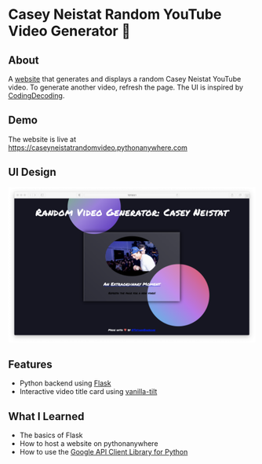 # Casey Neistat Random YouTube Video Generator 🎥

## About
A [website](https://caseyneistatrandomvideo.pythonanywhere.com) that generates and displays a random Casey Neistat YouTube video. To generate another video, refresh the page. The UI is inspired by [CodingDecoding](https://codepen.io/CodingDecoding/pen/WNGOOLv).

## Demo
The website is live at https://caseyneistatrandomvideo.pythonanywhere.com

## UI Design
![screenshot](/ui.png)

## Features
- Python backend using [Flask](https://flask.palletsprojects.com/en/2.0.x/)
- Interactive video title card using [vanilla-tilt](https://micku7zu.github.io/vanilla-tilt.js/)

## What I Learned
- The basics of Flask
- How to host a website on pythonanywhere
- How to use the [Google API Client Library for Python](https://developers.google.com/api-client-library/python/start/installation)
